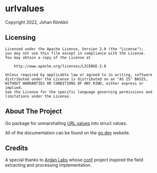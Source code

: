 # urlvalues

Copyright 2022, Johan Rönkkö

## Licensing

```
Licensed under the Apache License, Version 2.0 (the "License");
you may not use this file except in compliance with the License.
You may obtain a copy of the License at

    http://www.apache.org/licenses/LICENSE-2.0

Unless required by applicable law or agreed to in writing, software
distributed under the License is distributed on an "AS IS" BASIS,
WITHOUT WARRANTIES OR CONDITIONS OF ANY KIND, either express or implied.
See the License for the specific language governing permissions and
limitations under the License.
```

## About The Project

Go package for unmarshalling [URL values](https://pkg.go.dev/net/url#Values) into struct values. 

All of the documentation can be found on the [go.dev](https://pkg.go.dev/github.com/nahojer/urlvalues?tab=doc) website.

## Credits

A special thanks to [Ardan Labs](https://www.ardanlabs.com) whose [conf](https://github.com/ardanlabs/conf) 
project inspired the field extracting and processing implementation.
